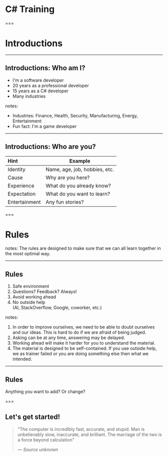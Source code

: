 # C# Training

===

# Introductions

---

## Introductions: Who am I?

* I'm a software developer
* 20 years as a professional developer
* 15 years as a C# developer
* Many industries

notes:
* Industries: Finance, Health, Security, Manufacturing, Energy, Entertainment
* Fun fact: I'm a game developer

---

## Introductions: Who are you?

| Hint          | Example                       |
| :------------ | ----------------------------- |
| Identity      | Name, age, job, hobbies, etc. |
| Cause         | Why are you here?             |
| Experience    | What do you already know?     |
| Expectation   | What do you want to learn?    |
| Entertainment | Any fun stories?              |

===

# Rules

notes: The rules are designed to make sure that we can all learn together in the most optimal way.

---

## Rules

1. Safe environment
2. Questions? Feedback? Always!
3. Avoid working ahead
3. No outside help  
   (AI, StackOverflow, Google, coworker, etc.)

notes: 
1. In order to improve ourselves, we need to be able to doubt ourselves and our ideas. This is hard to do if we are afraid of being judged.
2. Asking can be at any time, answering may be delayed.
3. Working ahead will make it harder for you to understand the material.
4. The material is designed to be self-contained. If you use outside help, we as trainer failed or you are doing something else then what we intended.

---

## Rules

Anything you want to add? Or change?

===

## Let's get started!

> "The computer is incredibly fast, accurate, and stupid. Man is unbelievably slow, inaccurate, and brilliant. The marriage of the two is a force beyond calculation"
>
> <cite>&mdash; Source unknown</cite>
